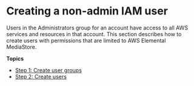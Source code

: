 # Creating a non\-admin IAM user<a name="setting-up-IAM-users-create-nonadmin"></a>

Users in the Administrators group for an account have access to all AWS services and resources in that account\. This section describes how to create users with permissions that are limited to AWS Elemental MediaStore\.

**Topics**
+ [Step 1: Create user groups](setting-up-IAM-users-create-nonadmin-user-groups.md)
+ [Step 2: Create users](setting-up-IAM-users-create-nonadmin-users.md)